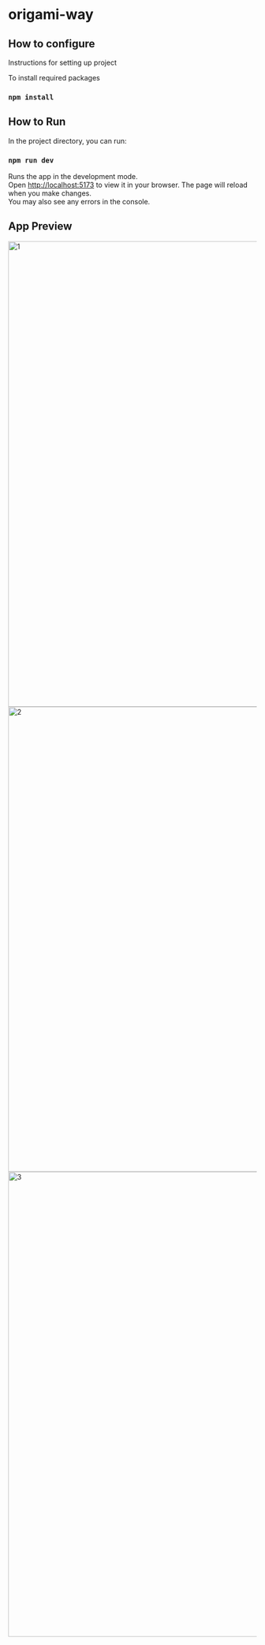 # origami-way

## How to configure
Instructions for setting up project

To install required packages

### `npm install`


## How to Run

In the project directory, you can run:

### `npm run dev`

Runs the app in the development mode.\
Open [http://localhost:5173](http://localhost:5173) to view it in your browser.
The page will reload when you make changes.\
You may also see any errors in the console.

## App Preview


<img width="944" alt="1" src="https://user-images.githubusercontent.com/83918978/224509178-a7787d19-6107-4136-8cbb-4c8b583df274.png">


<img width="943" alt="2" src="https://user-images.githubusercontent.com/83918978/224509174-4a2c0fb0-53fe-440a-9744-cae4afb5d099.png">


<img width="943" alt="3" src="https://user-images.githubusercontent.com/83918978/224509177-15707cf5-7967-49f5-bfa2-3ae98c2e0ae6.png">

